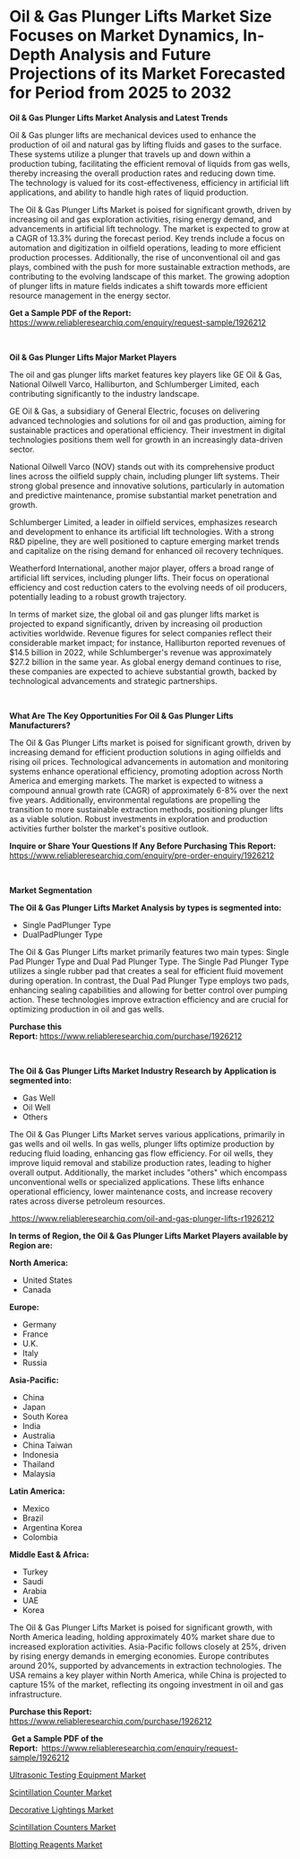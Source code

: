 <p><h1>Oil & Gas Plunger Lifts Market Size Focuses on Market Dynamics, In-Depth Analysis and Future Projections of its Market Forecasted for Period from 2025 to 2032</h1></p><p><strong>Oil & Gas Plunger Lifts Market Analysis and Latest Trends</strong></p>
<p><p>Oil & Gas plunger lifts are mechanical devices used to enhance the production of oil and natural gas by lifting fluids and gases to the surface. These systems utilize a plunger that travels up and down within a production tubing, facilitating the efficient removal of liquids from gas wells, thereby increasing the overall production rates and reducing down time. The technology is valued for its cost-effectiveness, efficiency in artificial lift applications, and ability to handle high rates of liquid production.</p><p>The Oil & Gas Plunger Lifts Market is poised for significant growth, driven by increasing oil and gas exploration activities, rising energy demand, and advancements in artificial lift technology. The market is expected to grow at a CAGR of 13.3% during the forecast period. Key trends include a focus on automation and digitization in oilfield operations, leading to more efficient production processes. Additionally, the rise of unconventional oil and gas plays, combined with the push for more sustainable extraction methods, are contributing to the evolving landscape of this market. The growing adoption of plunger lifts in mature fields indicates a shift towards more efficient resource management in the energy sector.</p></p>
<p><strong>Get a Sample PDF of the Report:&nbsp;</strong> <a href="https://www.reliableresearchiq.com/enquiry/request-sample/1926212?utm_campaign=904&utm_medium=2&utm_source=Github&utm_content=ia&utm_term=28032025&utm_id=oil-gas-plunger-lifts">https://www.reliableresearchiq.com/enquiry/request-sample/1926212</a></p>
<p>&nbsp;</p>
<p><strong>Oil & Gas Plunger Lifts Major Market Players</strong></p>
<p><p>The oil and gas plunger lifts market features key players like GE Oil & Gas, National Oilwell Varco, Halliburton, and Schlumberger Limited, each contributing significantly to the industry landscape. </p><p>GE Oil & Gas, a subsidiary of General Electric, focuses on delivering advanced technologies and solutions for oil and gas production, aiming for sustainable practices and operational efficiency. Their investment in digital technologies positions them well for growth in an increasingly data-driven sector.</p><p>National Oilwell Varco (NOV) stands out with its comprehensive product lines across the oilfield supply chain, including plunger lift systems. Their strong global presence and innovative solutions, particularly in automation and predictive maintenance, promise substantial market penetration and growth.</p><p>Schlumberger Limited, a leader in oilfield services, emphasizes research and development to enhance its artificial lift technologies. With a strong R&D pipeline, they are well positioned to capture emerging market trends and capitalize on the rising demand for enhanced oil recovery techniques.</p><p>Weatherford International, another major player, offers a broad range of artificial lift services, including plunger lifts. Their focus on operational efficiency and cost reduction caters to the evolving needs of oil producers, potentially leading to a robust growth trajectory.</p><p>In terms of market size, the global oil and gas plunger lifts market is projected to expand significantly, driven by increasing oil production activities worldwide. Revenue figures for select companies reflect their considerable market impact; for instance, Halliburton reported revenues of $14.5 billion in 2022, while Schlumberger's revenue was approximately $27.2 billion in the same year. As global energy demand continues to rise, these companies are expected to achieve substantial growth, backed by technological advancements and strategic partnerships.</p></p>
<p>&nbsp;</p>
<p><strong>What Are The Key Opportunities For Oil & Gas Plunger Lifts Manufacturers?</strong></p>
<p><p>The Oil & Gas Plunger Lifts market is poised for significant growth, driven by increasing demand for efficient production solutions in aging oilfields and rising oil prices. Technological advancements in automation and monitoring systems enhance operational efficiency, promoting adoption across North America and emerging markets. The market is expected to witness a compound annual growth rate (CAGR) of approximately 6-8% over the next five years. Additionally, environmental regulations are propelling the transition to more sustainable extraction methods, positioning plunger lifts as a viable solution. Robust investments in exploration and production activities further bolster the market's positive outlook.</p></p>
<p><strong>Inquire or Share Your Questions If Any Before Purchasing This Report:</strong> <a href="https://www.reliableresearchiq.com/enquiry/pre-order-enquiry/1926212?utm_campaign=904&utm_medium=2&utm_source=Github&utm_content=ia&utm_term=28032025&utm_id=oil-gas-plunger-lifts">https://www.reliableresearchiq.com/enquiry/pre-order-enquiry/1926212</a></p>
<p>&nbsp;</p>
<p><strong>Market Segmentation</strong></p>
<p><strong>The Oil & Gas Plunger Lifts Market Analysis by types is segmented into:</strong></p>
<p><ul><li>Single PadPlunger Type</li><li>DualPadPlunger Type</li></ul></p>
<p><p>The Oil & Gas Plunger Lifts market primarily features two main types: Single Pad Plunger Type and Dual Pad Plunger Type. The Single Pad Plunger Type utilizes a single rubber pad that creates a seal for efficient fluid movement during operation. In contrast, the Dual Pad Plunger Type employs two pads, enhancing sealing capabilities and allowing for better control over pumping action. These technologies improve extraction efficiency and are crucial for optimizing production in oil and gas wells.</p></p>
<p><strong>Purchase this Report:&nbsp;</strong><a href="https://www.reliableresearchiq.com/purchase/1926212?utm_campaign=904&utm_medium=2&utm_source=Github&utm_content=ia&utm_term=28032025&utm_id=oil-gas-plunger-lifts">https://www.reliableresearchiq.com/purchase/1926212</a></p>
<p>&nbsp;</p>
<p><strong>The Oil & Gas Plunger Lifts Market Industry Research by Application is segmented into:</strong></p>
<p><ul><li>Gas Well</li><li>Oil Well</li><li>Others</li></ul></p>
<p><p>The Oil & Gas Plunger Lifts Market serves various applications, primarily in gas wells and oil wells. In gas wells, plunger lifts optimize production by reducing fluid loading, enhancing gas flow efficiency. For oil wells, they improve liquid removal and stabilize production rates, leading to higher overall output. Additionally, the market includes "others" which encompass unconventional wells or specialized applications. These lifts enhance operational efficiency, lower maintenance costs, and increase recovery rates across diverse petroleum resources.</p></p>
<p><a href="https://www.reliableresearchiq.com/oil-and-gas-plunger-lifts-r1926212?utm_campaign=904&utm_medium=2&utm_source=Github&utm_content=ia&utm_term=28032025&utm_id=oil-gas-plunger-lifts">&nbsp;https://www.reliableresearchiq.com/oil-and-gas-plunger-lifts-r1926212</a></p>
<p><strong>In terms of Region, the Oil & Gas Plunger Lifts Market Players available by Region are:</strong></p>
<p>
    <p> <strong> North America: </strong>
        <ul>
            <li>United States</li>
            <li>Canada</li>
        </ul>
        </p> 
    <p> <strong> Europe: </strong>
        <ul>
            <li>Germany</li>
            <li>France</li>
            <li>U.K.</li>
            <li>Italy</li>
            <li>Russia</li>
        </ul>
        </p> 
    <p> <strong> Asia-Pacific: </strong>
        <ul>
            <li>China</li>
            <li>Japan</li>
            <li>South Korea</li>
            <li>India</li>
            <li>Australia</li>
            <li>China Taiwan</li>
            <li>Indonesia</li>
            <li>Thailand</li>
            <li>Malaysia</li>
        </ul>
        </p> 
    <p> <strong> Latin America: </strong>
        <ul>
            <li>Mexico</li>
            <li>Brazil</li>
            <li>Argentina Korea</li>
            <li>Colombia</li>
        </ul>
        </p> 
    <p> <strong> Middle East & Africa: </strong>
        <ul>
            <li>Turkey</li>
            <li>Saudi</li>
            <li>Arabia</li>
            <li>UAE</li>
            <li>Korea</li>
        </ul>
    </p>
    </p>
<p><p>The Oil & Gas Plunger Lifts Market is poised for significant growth, with North America leading, holding approximately 40% market share due to increased exploration activities. Asia-Pacific follows closely at 25%, driven by rising energy demands in emerging economies. Europe contributes around 20%, supported by advancements in extraction technologies. The USA remains a key player within North America, while China is projected to capture 15% of the market, reflecting its ongoing investment in oil and gas infrastructure.</p></p>
<p><strong>Purchase this Report: </strong><a href="https://www.reliableresearchiq.com/purchase/1926212?utm_campaign=904&utm_medium=2&utm_source=Github&utm_content=ia&utm_term=28032025&utm_id=oil-gas-plunger-lifts">https://www.reliableresearchiq.com/purchase/1926212</a></p>
<p>&nbsp;<strong>Get a Sample PDF of the Report:&nbsp;&nbsp;</strong><a href="https://www.reliableresearchiq.com/enquiry/request-sample/1926212?utm_campaign=904&utm_medium=2&utm_source=Github&utm_content=ia&utm_term=28032025&utm_id=oil-gas-plunger-lifts">https://www.reliableresearchiq.com/enquiry/request-sample/1926212</a></p>
<p><strong></strong></p>
<p><p><a href="https://github.com/catlowdarcys/Market-Research-Report-List-1/blob/main/ultrasonic-testing-equipment-market.md?utm_campaign=904&utm_medium=2&utm_source=Github&utm_content=ia&utm_term=28032025&utm_id=oil-gas-plunger-lifts">Ultrasonic Testing Equipment Market</a></p><p><a href="https://github.com/fendtdjunawo/Market-Research-Report-List-1/blob/main/scintillation-counter-market.md?utm_campaign=904&utm_medium=2&utm_source=Github&utm_content=ia&utm_term=28032025&utm_id=oil-gas-plunger-lifts">Scintillation Counter Market</a></p><p><a href="https://github.com/ridchycarlas/Market-Research-Report-List-1/blob/main/decorative-lightings-market.md?utm_campaign=904&utm_medium=2&utm_source=Github&utm_content=ia&utm_term=28032025&utm_id=oil-gas-plunger-lifts">Decorative Lightings Market</a></p><p><a href="https://github.com/danzopachllq/Market-Research-Report-List-1/blob/main/scintillation-counters-market.md?utm_campaign=904&utm_medium=2&utm_source=Github&utm_content=ia&utm_term=28032025&utm_id=oil-gas-plunger-lifts">Scintillation Counters Market</a></p><p><a href="https://github.com/hadshpinay/Market-Research-Report-List-1/blob/main/blotting-reagents-market.md?utm_campaign=904&utm_medium=2&utm_source=Github&utm_content=ia&utm_term=28032025&utm_id=oil-gas-plunger-lifts">Blotting Reagents Market</a></p></p>